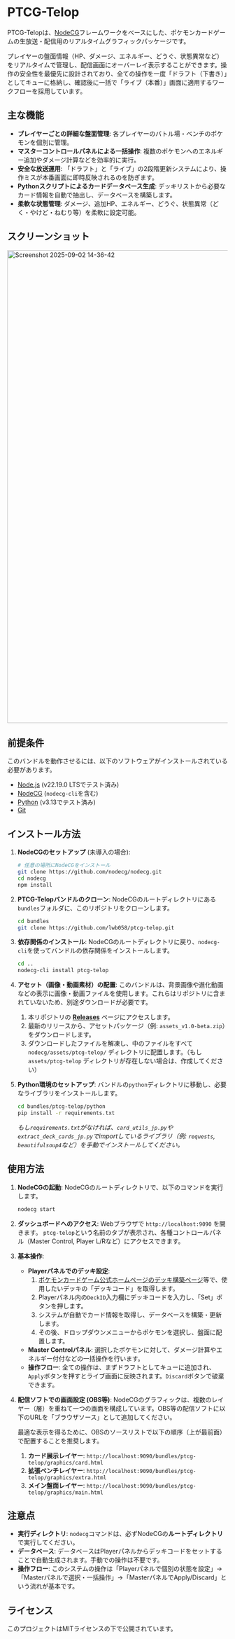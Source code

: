 # PTCG-Telop

PTCG-Telopは、[NodeCG](https://www.nodecg.dev/)フレームワークをベースにした、ポケモンカードゲームの生放送・配信用のリアルタイムグラフィックパッケージです。

プレイヤーの盤面情報（HP、ダメージ、エネルギー、どうぐ、状態異常など）をリアルタイムで管理し、配信画面にオーバーレイ表示することができます。操作の安全性を最優先に設計されており、全ての操作を一度「ドラフト（下書き）」としてキューに格納し、確認後に一括で「ライブ（本番）」画面に適用するワークフローを採用しています。

## 主な機能

-   **プレイヤーごとの詳細な盤面管理**: 各プレイヤーのバトル場・ベンチのポケモンを個別に管理。
-   **マスターコントロールパネルによる一括操作**: 複数のポケモンへのエネルギー追加やダメージ計算などを効率的に実行。
-   **安全な放送運用**: 「ドラフト」と「ライブ」の2段階更新システムにより、操作ミスが本番画面に即時反映されるのを防ぎます。
-   **Pythonスクリプトによるカードデータベース生成**: デッキリストから必要なカード情報を自動で抽出し、データベースを構築します。
-   **柔軟な状態管理**: ダメージ、追加HP、エネルギー、どうぐ、状態異常（どく・やけど・ねむり等）を柔軟に設定可能。

## スクリーンショット

<img width="1920" height="1080" alt="Screenshot 2025-09-02 14-36-42" src="https://github.com/user-attachments/assets/776332a4-29ee-46a7-bfb4-e97b4e49c82d" />


## 前提条件

このバンドルを動作させるには、以下のソフトウェアがインストールされている必要があります。

-   [Node.js](https://nodejs.org/) (v22.19.0 LTSでテスト済み)
-   [NodeCG](https://www.nodecg.dev/docs/installing) (`nodecg-cli`を含む)
-   [Python](https://www.python.org/) (v3.13でテスト済み)
-   [Git](https://git-scm.com/)

## インストール方法

1.  **NodeCGのセットアップ** (未導入の場合):
    ```bash
    # 任意の場所にNodeCGをインストール
    git clone https://github.com/nodecg/nodecg.git
    cd nodecg
    npm install
    ```

2.  **PTCG-Telopバンドルのクローン**:
    NodeCGのルートディレクトリにある`bundles`フォルダに、このリポジトリをクローンします。
    ```bash
    cd bundles
    git clone https://github.com/lwb058/ptcg-telop.git
    ```

3.  **依存関係のインストール**:
    NodeCGのルートディレクトリに戻り、`nodecg-cli`を使ってバンドルの依存関係をインストールします。
    ```bash
    cd ..
    nodecg-cli install ptcg-telop
    ```

4.  **アセット（画像・動画素材）の配置**:
    このバンドルは、背景画像や進化動画などの表示に画像・動画ファイルを使用します。これらはリポジトリに含まれていないため、別途ダウンロードが必要です。
    1.  本リポジトリの [**Releases**](https://github.com/lwb058/ptcg-telop/releases) ページにアクセスします。
    2.  最新のリリースから、アセットパッケージ（例: `assets_v1.0-beta.zip`）をダウンロードします。
    3.  ダウンロードしたファイルを解凍し、中のファイルをすべて `nodecg/assets/ptcg-telop/` ディレクトリに配置します。（もし `assets/ptcg-telop` ディレクトリが存在しない場合は、作成してください）

5.  **Python環境のセットアップ**:
    バンドルの`python`ディレクトリに移動し、必要なライブラリをインストールします。
    ```bash
    cd bundles/ptcg-telop/python
    pip install -r requirements.txt
    ```
    *もし`requirements.txt`がなければ、`card_utils_jp.py`や`extract_deck_cards_jp.py`でimportしているライブラリ（例: `requests`, `beautifulsoup4`など）を手動でインストールしてください。*

## 使用方法

1.  **NodeCGの起動**:
    NodeCGのルートディレクトリで、以下のコマンドを実行します。
    ```bash
    nodecg start
    ```

2.  **ダッシュボードへのアクセス**:
    Webブラウザで `http://localhost:9090` を開きます。
    `ptcg-telop`という名前のタブが表示され、各種コントロールパネル（Master Control, Player L/Rなど）にアクセスできます。

3.  **基本操作**:
    -   **Playerパネルでのデッキ設定**:
        1.  [ポケモンカードゲーム公式ホームページのデッキ構築ページ](https://www.pokemon-card.com/deck/)等で、使用したいデッキの「デッキコード」を取得します。
        2.  Playerパネル内の`DeckID`入力欄にデッキコードを入力し、「Set」ボタンを押します。
        3.  システムが自動でカード情報を取得し、データベースを構築・更新します。
        4.  その後、ドロップダウンメニューからポケモンを選択し、盤面に配置します。
    -   **Master Controlパネル**: 選択したポケモンに対して、ダメージ計算やエネルギー付付などの一括操作を行います。
    -   **操作フロー**: 全ての操作は、まずドラフトとしてキューに追加され、`Apply`ボタンを押すとライブ画面に反映されます。`Discard`ボタンで破棄できます。

4.  **配信ソフトでの画面設定 (OBS等)**:
    NodeCGのグラフィックは、複数のレイヤー（層）を重ねて一つの画面を構成しています。OBS等の配信ソフトに以下のURLを「ブラウザソース」として追加してください。

    最適な表示を得るために、OBSのソースリストで以下の順序（上が最前面）で配置することを推奨します。

    1.  **カード展示レイヤー**: `http://localhost:9090/bundles/ptcg-telop/graphics/card.html`
    2.  **拡張ベンチレイヤー**: `http://localhost:9090/bundles/ptcg-telop/graphics/extra.html`
    3.  **メイン盤面レイヤー**: `http://localhost:9090/bundles/ptcg-telop/graphics/main.html`

## 注意点

-   **実行ディレクトリ**: `nodecg`コマンドは、必ずNodeCGの**ルートディレクトリ**で実行してください。
-   **データベース**: データベースはPlayerパネルからデッキコードをセットすることで自動生成されます。手動での操作は不要です。
-   **操作フロー**: このシステムの操作は「Playerパネルで個別の状態を設定」→「Masterパネルで選択・一括操作」→「MasterパネルでApply/Discard」という流れが基本です。

## ライセンス

このプロジェクトはMITライセンスの下で公開されています。
